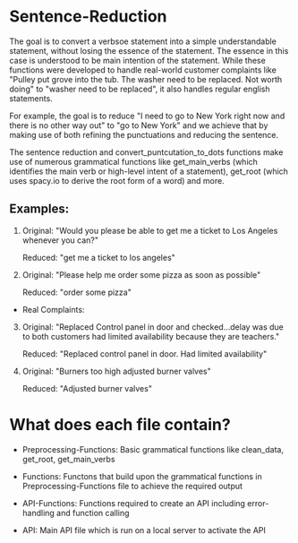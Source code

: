 # Sentence-Reduction

The goal is to convert a verbsoe statement into a simple understandable statement, without losing the essence of the statement. The essence in this case is understood to be main intention of the statement. While these functions were developed to handle real-world customer complaints like "Pulley put grove into the tub. The washer need to be replaced. Not worth doing" to "washer need to be replaced", it also handles regular english statements.

For example, the goal is to reduce "I need to go to New York right now and there is no other way out" to "go to New York" and we achieve that by making use of both refining the punctuations and reducing the sentence. 

The sentence reduction and convert_puntcutation_to_dots functions make use of numerous grammatical functions like get_main_verbs (which identifies the main verb or high-level intent of a statement), get_root (which uses spacy.io to derive the root form of a word) and more.

## Examples:

1. Original: "Would you please be able to get me a ticket to Los Angeles whenever you can?"

   Reduced: "get me a ticket to los angeles"

2. Original: "Please help me order some pizza as soon as possible" 

   Reduced: "order some pizza"

   
- Real Complaints:

3. Original: "Replaced Control panel in door and checked...delay was due to both customers had limited availability because they are                   teachers."

   Reduced:  "Replaced control panel in door. Had limited availability"

4. Original: "Burners too high adjusted burner valves"

   Reduced: "Adjusted burner valves"

# What does each file contain?

- Preprocessing-Functions: Basic grammatical functions like clean_data, get_root, get_main_verbs

- Functions: Functons that build upon the grammatical functions in Preprocessing-Functions file to achieve the required output

- API-Functions: Functions required to create an API including error-handling and function calling

- API: Main API file which is run on a local server to activate the API
